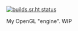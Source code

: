 [![builds.sr.ht status](https://builds.sr.ht/~leinnan/doppler/commits/.build.yml.svg)](https://builds.sr.ht/~leinnan/doppler/commits/.build.yml?)

My OpenGL "engine". WIP 